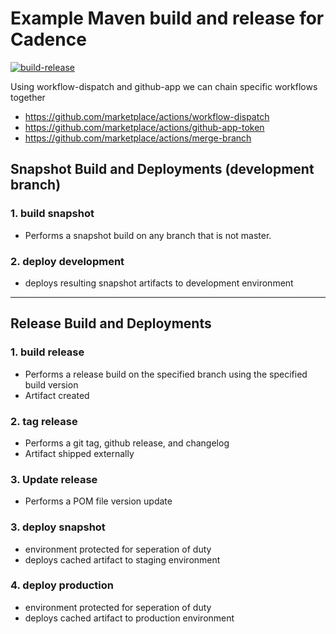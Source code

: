 
# Example Maven build and release for Cadence

[![build-release](https://github.com/casa-vega/maven-build/actions/workflows/build-release.yml/badge.svg)](https://github.com/casa-vega/maven-build/actions/workflows/build-release.yml)

Using workflow-dispatch and github-app we can chain specific workflows together

- https://github.com/marketplace/actions/workflow-dispatch
- https://github.com/marketplace/actions/github-app-token
- https://github.com/marketplace/actions/merge-branch

## Snapshot Build and Deployments (development branch)

### 1. build snapshot
- Performs a snapshot build on any branch that is not master.

### 2. deploy development
- deploys resulting snapshot artifacts to development environment

---

## Release Build and Deployments 

### 1. build release
- Performs a release build on the specified branch using the specified build version
- Artifact created

### 2. tag release
- Performs a git tag, github release, and changelog
- Artifact shipped externally

### 3. Update release
- Performs a POM file version update

### 3. deploy snapshot
- environment protected for seperation of duty
- deploys cached artifact to staging environment

### 4. deploy production
- environment protected for seperation of duty
- deploys cached artifact to production environment

